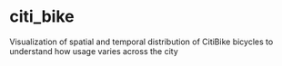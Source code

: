 # citi_bike
Visualization of spatial and temporal distribution of CitiBike bicycles to understand how usage varies across the city
